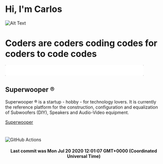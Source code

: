 # Hi, I'm Carlos

![Alt Text](https://github.com/E2517/e2517/blob/master/background.gif)

# Coders are coders coding codes for coders to code codes

![Alt Text](https://github.com/E2517/e2517/blob/master/welcome.gif)

## Superwooper ®

Superwooper ® is a startup - hobby - for technology lovers. It is currently the reference platform for the construction, configuration and equalization of Subwoofers (DIY), Speakers and Audio-Video equipment.

[Superwooper](http://www.superwooper.com)

#

![GitHub Actions](https://github.com/E2517/e2517/workflows/GitHub%20Actions/badge.svg)

<h4 align="center">Last commit was Mon Jul 20 2020 12:01:07 GMT+0000 (Coordinated Universal Time)</h4>
